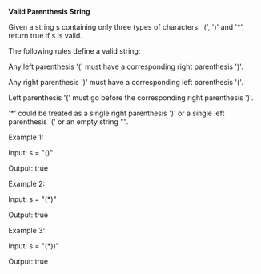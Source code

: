 **Valid Parenthesis String**

Given a string s containing only three types of characters: '(', ')' and '*', return true if s is valid.

The following rules define a valid string:

Any left parenthesis '(' must have a corresponding right parenthesis ')'.

Any right parenthesis ')' must have a corresponding left parenthesis '('.

Left parenthesis '(' must go before the corresponding right parenthesis ')'.

'*' could be treated as a single right parenthesis ')' or a single left parenthesis '(' or an empty string "".
 

Example 1:

Input: s = "()"

Output: true


Example 2:

Input: s = "(*)"

Output: true


Example 3:

Input: s = "(*))"

Output: true
 
